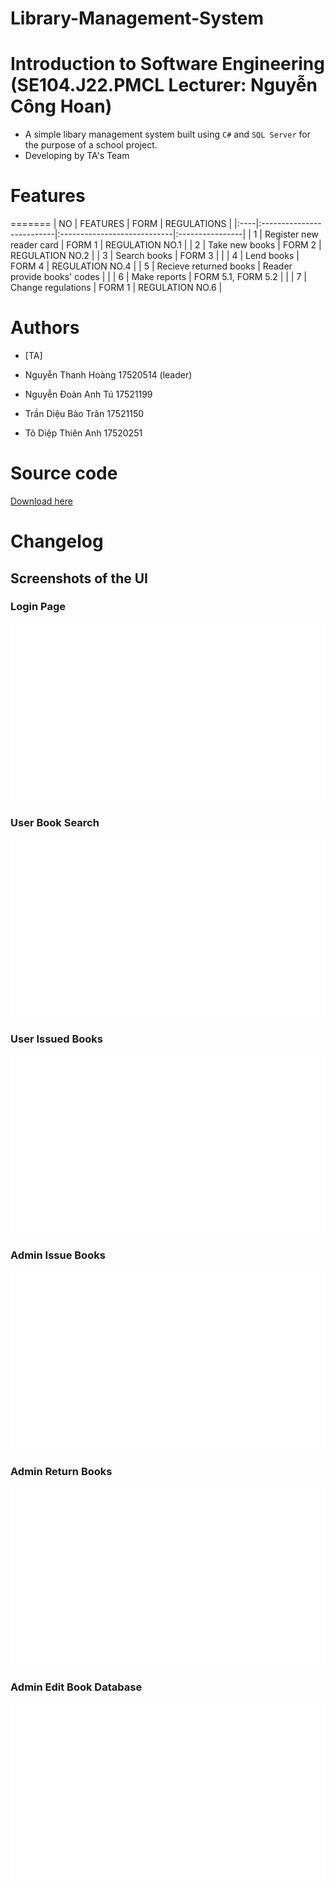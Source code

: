 # Library-Management-System
# Introduction to Software Engineering (SE104.J22.PMCL Lecturer: Nguyễn Công Hoan)

* A simple libary management system built using `C#` and `SQL Server` for the purpose of a school project. 
* Developing by TA's Team

# Features
=======
| NO  | FEATURES                  | FORM                        | REGULATIONS     |
|:----|:--------------------------|:----------------------------|:----------------|
| 1   | Register new reader card  | FORM 1                      | REGULATION NO.1 |
| 2   | Take new books            | FORM 2                      | REGULATION NO.2 |
| 3   | Search books              | FORM 3                      |                 |
| 4   | Lend books                | FORM 4                      | REGULATION NO.4 |
| 5   | Recieve returned books    | Reader provide books' codes |                 |
| 6   | Make reports              | FORM 5.1, FORM 5.2          |                 | 
| 7   | Change regulations        | FORM 1                      | REGULATION NO.6 |

# Authors

- [TA]

- Nguyễn Thanh Hoàng	  17520514 (leader)
- Nguyễn Đoàn Anh Tú	  17521199 
- Trần Diệu Bảo Trân	  17521150
- Tô Diệp Thiên Anh 	  17520251

# Source code
[Download here](https://pages.github.com/)

# Changelog

## Screenshots of the UI

### Login Page
![Login Screenshot](./screens/login.png?raw=true)
### User Book Search
![User Book Search Screenshot](./screens/user_book_search.png?raw=true)
### User Issued Books
![User Issued Books Screenshot](./screens/user_issued_books.png?raw=true)
### Admin Issue Books
![Admin Issue Books](./screens/admin_issue_books.png?raw=true)
### Admin Return Books
![Admin Return Books](./screens/admin_return_books.png?raw=true)
### Admin Edit Book Database
![Admin Edit Book Database](./screens/admin_edit_book_DB.png?raw=true)
